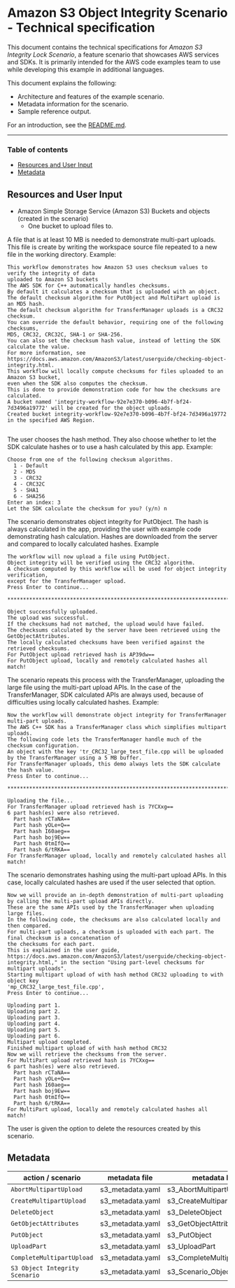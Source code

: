 # Amazon S3 Object Integrity Scenario - Technical specification

This document contains the technical specifications for _Amazon S3 Integrity Lock Scenario_,
a feature scenario that showcases AWS services and SDKs. It is primarily intended for the AWS code
examples team to use while developing this example in additional languages.

This document explains the following:

- Architecture and features of the example scenario.
- Metadata information for the scenario.
- Sample reference output.

For an introduction, see the [README.md](README.md).

---

### Table of contents

- [Resources and User Input](#resources-and-user-input)
- [Metadata](#metadata)

## Resources and User Input

- Amazon Simple Storage Service (Amazon S3) Buckets and objects (created in the scenario)
  - One bucket to upload files to.

A file that is at least 10 MB is needed to demonstrate multi-part uploads.
This file is create by writing the workspace source file repeated to a new
file in the working directory.
Example:
```
This workflow demonstrates how Amazon S3 uses checksum values to verify the integrity of data
uploaded to Amazon S3 buckets
The AWS SDK for C++ automatically handles checksums.
By default it calculates a checksum that is uploaded with an object.
The default checksum algorithm for PutObject and MultiPart upload is an MD5 hash.
The default checksum algorithm for TransferManager uploads is a CRC32 checksum.
You can override the default behavior, requiring one of the following checksums,
MD5, CRC32, CRC32C, SHA-1 or SHA-256.
You can also set the checksum hash value, instead of letting the SDK calculate the value.
For more information, see https://docs.aws.amazon.com/AmazonS3/latest/userguide/checking-object-integrity.html.
This workflow will locally compute checksums for files uploaded to an Amazon S3 bucket,
even when the SDK also computes the checksum.
This is done to provide demonstration code for how the checksums are calculated.
A bucket named 'integrity-workflow-92e7e370-b096-4b7f-bf24-7d3496a19772' will be created for the object uploads.
Created bucket integrity-workflow-92e7e370-b096-4b7f-bf24-7d3496a19772 in the specified AWS Region.


```
The user chooses the hash method. They also choose whether to let the SDK calculate hashes
or to use a hash calculated by this app.
Example:

```
Choose from one of the following checksum algorithms.
  1 - Default
  2 - MD5
  3 - CRC32
  4 - CRC32C
  5 - SHA1
  6 - SHA256
Enter an index: 3
Let the SDK calculate the checksum for you? (y/n) n
```

The scenario demonstrates object integrity for PutObject. The hash
is always calculated in the app, providing the user with example code
demonstrating hash calculation. Hashes are downloaded from the server
and compared to locally calculated hashes.
Example
```
The workflow will now upload a file using PutObject.
Object integrity will be verified using the CRC32 algorithm.
A checksum computed by this workflow will be used for object integrity verification,
except for the TransferManager upload.
Press Enter to continue...

***************************************************************************************

Object successfully uploaded.
The upload was successful.
If the checksums had not matched, the upload would have failed.
The checksums calculated by the server have been retrieved using the GetObjectAttributes.
The locally calculated checksums have been verified against the retrieved checksums.
For PutObject upload retrieved hash is AP39dw==
For PutObject upload, locally and remotely calculated hashes all match!
```
The scenario repeats this process with the TransferManager, uploading the 
large file using the multi-part upload APIs. In the case of the TransferManager,
SDK calculated APIs are always used, because of difficulties using locally calculated
hashes.
Example:

```
Now the workflow will demonstrate object integrity for TransferManager multi-part uploads.
The AWS C++ SDK has a TransferManager class which simplifies multipart uploads.
The following code lets the TransferManager handle much of the checksum configuration.
An object with the key 'tr_CRC32_large_test_file.cpp will be uploaded by the TransferManager using a 5 MB buffer.
For TransferManager uploads, this demo always lets the SDK calculate the hash value.
Press Enter to continue...

***************************************************************************************

Uploading the file...
For TransferManager upload retrieved hash is 7YCXxg==
6 part hash(es) were also retrieved.
  Part hash rCTaNA==
  Part hash yOLe+Q==
  Part hash I60aeg==
  Part hash boj9Ew==
  Part hash 0tmIfQ==
  Part hash 6/tRKA==
For TransferManager upload, locally and remotely calculated hashes all match!
```

The scenario demonstrates hashing using the multi-part upload APIs. In this case,
locally calculated hashes are used if the user selected that option.

```
Now we will provide an in-depth demonstration of multi-part uploading by calling the multi-part upload APIs directly.
These are the same APIs used by the TransferManager when uploading large files.
In the following code, the checksums are also calculated locally and then compared.
For multi-part uploads, a checksum is uploaded with each part. The final checksum is a concatenation of
the checksums for each part.
This is explained in the user guide, https://docs.aws.amazon.com/AmazonS3/latest/userguide/checking-object-integrity.html," in the section "Using part-level checksums for multipart uploads".
Starting multipart upload of with hash method CRC32 uploading to with object key
'mp_CRC32_large_test_file.cpp',
Press Enter to continue...

Uploading part 1.
Uploading part 2.
Uploading part 3.
Uploading part 4.
Uploading part 5.
Uploading part 6.
Multipart upload completed.
Finished multipart upload of with hash method CRC32
Now we will retrieve the checksums from the server.
For MultiPart upload retrieved hash is 7YCXxg==
6 part hash(es) were also retrieved.
  Part hash rCTaNA==
  Part hash yOLe+Q==
  Part hash I60aeg==
  Part hash boj9Ew==
  Part hash 0tmIfQ==
  Part hash 6/tRKA==
For MultiPart upload, locally and remotely calculated hashes all match!
```

The user is given the option to delete the resources created by this scenario.

## Metadata

| action / scenario              | metadata file    | metadata key                |
|--------------------------------|------------------|-----------------------------|
| `AbortMultipartUpload`         | s3_metadata.yaml | s3_AbortMultipartUpload     |
| `CreateMultipartUpload`        | s3_metadata.yaml | s3_CreateMultipartUpload    |
| `DeleteObject`                 | s3_metadata.yaml | s3_DeleteObject             |
| `GetObjectAttributes`          | s3_metadata.yaml | s3_GetObjectAttributes      |
| `PutObject`                    | s3_metadata.yaml | s3_PutObject                |
| `UploadPart`                   | s3_metadata.yaml | s3_UploadPart               |
| `CompleteMultipartUpload`      | s3_metadata.yaml | s3_CompleteMultipartUpload  |
| `S3 Object Integrity Scenario` | s3_metadata.yaml | s3_Scenario_ObjectIntegrity |

